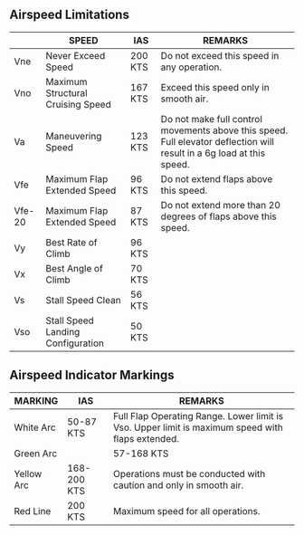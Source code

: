 <!--- Adapted from Roberta Ann Hegy's POH for RV-7 N2447A --->

## Airspeed Limitations 

|     |SPEED|IAS  |REMARKS|
|-----|-----|----------|-------|
|Vne  |Never Exceed Speed|200 KTS|Do not exceed this speed in any operation.|
|Vno  |Maximum Structural Cruising Speed|167 KTS|Exceed this speed only in smooth air.|
|Va   |Maneuvering Speed|123 KTS|Do not make full control movements above this speed.  Full elevator deflection will result in a 6g load at this speed.|
|Vfe|Maximum Flap Extended Speed|96 KTS|Do not extend flaps above this speed.|
|Vfe-20|Maximum Flap Extended Speed|87 KTS|Do not extend more than 20 degrees of flaps above this speed.|
|Vy   |Best Rate of Climb|96 KTS||
|Vx   |Best Angle of Climb|70 KTS||
|Vs   |Stall Speed Clean|56 KTS||
|Vso  |Stall Speed Landing Configuration|50 KTS||

## Airspeed Indicator Markings

|MARKING|IAS  |REMARKS|
|-------|-----|-------|
|White Arc|50-87 KTS|Full Flap Operating Range. Lower limit is Vso. Upper limit is maximum speed with flaps extended.|
|Green Arc||57-168 KTS|Normal Operating Range. Lower limit is Vs. Upper limit is maximum structural cruising speed.|
|Yellow Arc|168-200 KTS|Operations must be conducted with caution and only in smooth air.|
|Red Line|200 KTS|Maximum speed for all operations.|
